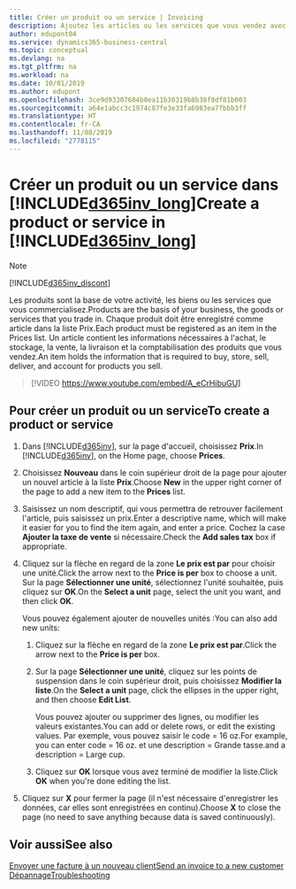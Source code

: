 ```yaml
---
title: Créer un produit ou un service | Invoicing
description: Ajoutez les articles ou les services que vous vendez avec le prix que vous voulez définir. Vous avez également le choix entre différentes unités de mesure pour chaque produit ou service.
author: edupont04
ms.service: dynamics365-business-central
ms.topic: conceptual
ms.devlang: na
ms.tgt_pltfrm: na
ms.workload: na
ms.date: 10/01/2019
ms.author: edupont
ms.openlocfilehash: 3ce9d93307684b0ea11b30319b8b38f9df81b003
ms.sourcegitcommit: a64e1abcc3c1974c87fe3e33fa6983ea7fbbb3ff
ms.translationtype: HT
ms.contentlocale: fr-CA
ms.lasthandoff: 11/08/2019
ms.locfileid: "2778115"
---
```

# <a name="create-a-product-or-service-in-included365inv_longincludesd365inv_longmd"></a><span data-ttu-id="6c707-104">Créer un produit ou un service dans [!INCLUDE[d365inv_long](includes/d365inv_long.md)]</span><span class="sxs-lookup"><span data-stu-id="6c707-104">Create a product or service in [!INCLUDE[d365inv_long](includes/d365inv_long.md)]</span></span>
> [!Note]
> [!INCLUDE[d365inv_discont](includes/d365inv_discont.md)]

<span data-ttu-id="6c707-105">Les produits sont la base de votre activité, les biens ou les services que vous commercialisez.</span><span class="sxs-lookup"><span data-stu-id="6c707-105">Products are the basis of your business, the goods or services that you trade in.</span></span> <span data-ttu-id="6c707-106">Chaque produit doit être enregistré comme article dans la liste Prix.</span><span class="sxs-lookup"><span data-stu-id="6c707-106">Each product must be registered as an item in the Prices list.</span></span> <span data-ttu-id="6c707-107">Un article contient les informations nécessaires à l'achat, le stockage, la vente, la livraison et la comptabilisation des produits que vous vendez.</span><span class="sxs-lookup"><span data-stu-id="6c707-107">An item holds the information that is required to buy, store, sell, deliver, and account for products you sell.</span></span>  

> [!VIDEO https://www.youtube.com/embed/A_eCrHibuGU]

## <a name="to-create-a-product-or-service"></a><span data-ttu-id="6c707-108">Pour créer un produit ou un service</span><span class="sxs-lookup"><span data-stu-id="6c707-108">To create a product or service</span></span>
1. <span data-ttu-id="6c707-109">Dans [!INCLUDE[d365inv](includes/d365inv.md)], sur la page d'accueil, choisissez **Prix**.</span><span class="sxs-lookup"><span data-stu-id="6c707-109">In [!INCLUDE[d365inv](includes/d365inv.md)], on the Home page, choose **Prices**.</span></span>  
2. <span data-ttu-id="6c707-110">Choisissez **Nouveau** dans le coin supérieur droit de la page pour ajouter un nouvel article à la liste **Prix**.</span><span class="sxs-lookup"><span data-stu-id="6c707-110">Choose **New** in the upper right corner of the page to add a new item to the **Prices** list.</span></span>  
3. <span data-ttu-id="6c707-111">Saisissez un nom descriptif, qui vous permettra de retrouver facilement l'article, puis saisissez un prix.</span><span class="sxs-lookup"><span data-stu-id="6c707-111">Enter a descriptive name, which will make it easier for you to find the item again, and enter a price.</span></span> <span data-ttu-id="6c707-112">Cochez la case **Ajouter la taxe de vente** si nécessaire.</span><span class="sxs-lookup"><span data-stu-id="6c707-112">Check the **Add sales tax** box if appropriate.</span></span>  
4. <span data-ttu-id="6c707-113">Cliquez sur la flèche en regard de la zone **Le prix est par** pour choisir une unité.</span><span class="sxs-lookup"><span data-stu-id="6c707-113">Click the arrow next to the **Price is per** box to choose a unit.</span></span> <span data-ttu-id="6c707-114">Sur la page **Sélectionner une unité**, sélectionnez l'unité souhaitée, puis cliquez sur **OK**.</span><span class="sxs-lookup"><span data-stu-id="6c707-114">On the **Select a unit** page, select the unit you want, and then click **OK**.</span></span>  

    <span data-ttu-id="6c707-115">Vous pouvez également ajouter de nouvelles unités :</span><span class="sxs-lookup"><span data-stu-id="6c707-115">You can also add new units:</span></span>  

    1. <span data-ttu-id="6c707-116">Cliquez sur la flèche en regard de la zone **Le prix est par**.</span><span class="sxs-lookup"><span data-stu-id="6c707-116">Click the arrow next to the **Price is per** box.</span></span>  
    2. <span data-ttu-id="6c707-117">Sur la page **Sélectionner une unité**, cliquez sur les points de suspension dans le coin supérieur droit, puis choisissez **Modifier la liste**.</span><span class="sxs-lookup"><span data-stu-id="6c707-117">On the **Select a unit** page, click the ellipses in the upper right, and then choose **Edit List**.</span></span>  

        <span data-ttu-id="6c707-118">Vous pouvez ajouter ou supprimer des lignes, ou modifier les valeurs existantes.</span><span class="sxs-lookup"><span data-stu-id="6c707-118">You can add or delete rows, or edit the existing values.</span></span> <span data-ttu-id="6c707-119">Par exemple, vous pouvez saisir le code = 16 oz.</span><span class="sxs-lookup"><span data-stu-id="6c707-119">For example, you can enter code = 16 oz.</span></span> <span data-ttu-id="6c707-120">et une description = Grande tasse.</span><span class="sxs-lookup"><span data-stu-id="6c707-120">and a description = Large cup.</span></span>  

    3. <span data-ttu-id="6c707-121">Cliquez sur **OK** lorsque vous avez terminé de modifier la liste.</span><span class="sxs-lookup"><span data-stu-id="6c707-121">Click **OK** when you're done editing the list.</span></span>

5. <span data-ttu-id="6c707-122">Cliquez sur **X** pour fermer la page (il n'est nécessaire d'enregistrer les données, car elles sont enregistrées en continu).</span><span class="sxs-lookup"><span data-stu-id="6c707-122">Choose **X** to close the page (no need to save anything because data is saved continuously).</span></span>

## <a name="see-also"></a><span data-ttu-id="6c707-123">Voir aussi</span><span class="sxs-lookup"><span data-stu-id="6c707-123">See also</span></span>
[<span data-ttu-id="6c707-124">Envoyer une facture à un nouveau client</span><span class="sxs-lookup"><span data-stu-id="6c707-124">Send an invoice to a new customer</span></span>](send-invoice.md)  
[<span data-ttu-id="6c707-125">Dépannage</span><span class="sxs-lookup"><span data-stu-id="6c707-125">Troubleshooting</span></span>](about-troubleshooting.md)  
